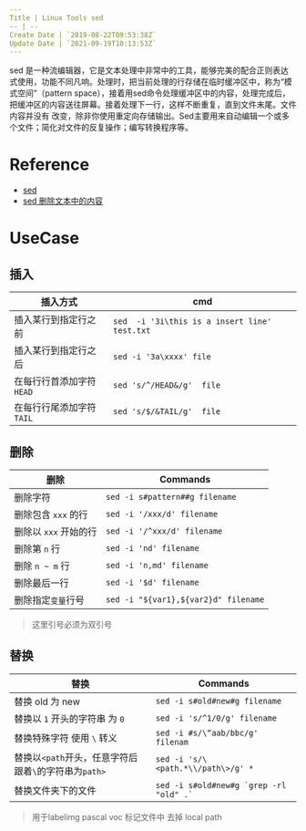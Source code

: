 ```yaml
---
Title | Linux Tools sed
-- | --
Create Date | `2019-08-22T09:53:38Z`
Update Date | `2021-09-19T10:13:53Z`
---
```

sed 是一种流编辑器，它是文本处理中非常中的工具，能够完美的配合正则表达式使用，功能不同凡响。处理时，把当前处理的行存储在临时缓冲区中，称为“模式空间”（pattern space），接着用sed命令处理缓冲区中的内容，处理完成后，把缓冲区的内容送往屏幕。接着处理下一行，这样不断重复，直到文件末尾。文件内容并没有 改变，除非你使用重定向存储输出。Sed主要用来自动编辑一个或多个文件；简化对文件的反复操作；编写转换程序等。


# Reference
- [sed](https://wangchujiang.com/linux-command/c/sed.html)
- [sed 删除文本中的内容](https://www.cnblogs.com/crazymagic/p/11147988.html)

# UseCase
## 插入

插入方式 | cmd
-- | --
插入某行到指定行之前 | `sed  -i '3i\this is a insert line' test.txt`
插入某行到指定行之后 | `sed -i '3a\xxxx' file`
在每行行首添加字符 `HEAD` | `sed 's/^/HEAD&/g'  file`
在每行行尾添加字符`TAIL` | `sed 's/$/&TAIL/g'  file`

## 删除

删除 | Commands
-- | --
删除字符 | `sed -i s#pattern##g filename`
删除包含 `xxx` 的行 | `sed -i '/xxx/d' filename`
删除以 `xxx` 开始的行 | `sed -i '/^xxx/d' filename`
删除第 `n` 行 | `sed -i 'nd' filename`
删除 `n ~ m` 行 | `sed -i 'n,md' filename`
删除最后一行 | `sed -i '$d' filename`
删除指定`变量`行号 | `sed -i "${var1},${var2}d" filename`
> 这里引号必须为双引号

## 替换
替换 | Commands
-- | --
替换 old 为 new | `sed -i s#old#new#g filename`
替换以 `1` 开头的字符串 为 `0`  | `sed -i 's/^1/0/g' filename`
替换特殊字符 使用 `\` 转义 | `sed -i #s/\“aab/bbc/g' filenam`
替换以`<path`开头，任意字符后跟着`\`的字符串为`path>` | `sed -i 's/\<path.*\\/path\>/g' *`
替换文件夹下的文件 | ``` sed -i s#old#new#g `grep -rl "old" .` ```
> 用于labelimg pascal voc 标记文件中 去掉 local path 

